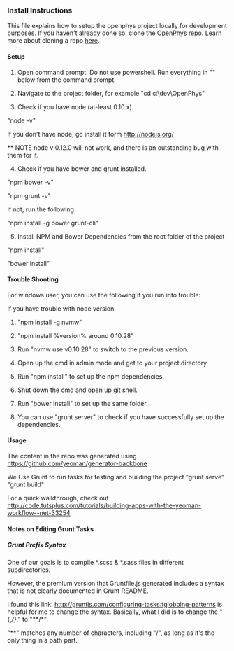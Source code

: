 ### Install Instructions
This file explains how to setup the openphys project locally for development purposes.
If you haven't already done so, clone the [OpenPhys repo](https://github.com/OpenPhysProject/OpenPhys.git). 
Learn more about cloning a repo [here](https://help.github.com/articles/cloning-a-repository/).

#### Setup

1. Open command prompt. Do not use powershell. Run everything in "" below from the command prompt.

2. Navigate to the project folder, for example "cd c:\dev\OpenPhys"

3. Check if you have node (at-least 0.10.x)

"node -v"

If you don't have node, go install it form http://nodejs.org/

** NOTE node v 0.12.0 will not work, and there is an outstanding bug with them for it.

4. Check if you have bower and grunt installed.

"npm bower -v"

"npm grunt -v"

If not, run the following.

"npm install -g bower grunt-cli"

5. Install NPM and Bower Dependencies from the root folder of the project

"npm install"

"bower install"

#### Trouble Shooting

For windows user, you can use the following if you run into trouble:

If you have trouble with node version.

1. "npm install -g nvmw"

2. "npm install %version% around 0.10.28"

3. Run "nvmw use v0.10.28" to switch to the previous version.

4. Open up the cmd in admin mode and get to your project directory

5. Run "npm install" to set up the npm dependencies.

6. Shut down the cmd and open up git shell.

7. Run "bower install" to set up the same folder.

8. You can use "grunt server" to check if you have successfully set up the dependencies.

#### Usage
The content in the repo was generated using https://github.com/yeoman/generator-backbone

We Use Grunt to run tasks for testing and building the project
"grunt serve"
"grunt build"

For a quick walkthrough, check out http://code.tutsplus.com/tutorials/building-apps-with-the-yeoman-workflow--net-33254


#### Notes on Editing Grunt Tasks

##### Grunt Prefix Syntax

One of our goals is to compile *.scss & *.sass files in different subdirectories.

However, the premium version that Gruntfile.js generated includes a syntax that
is not clearly documented in Grunt README.

I found this link: http://gruntjs.com/configuring-tasks#globbing-patterns is helpful for
me to change the syntax. Basically, what I did is to change the "{,*/}*." to "**/*".

"**"  matches any number of characters, including "/", as long as it's the only thing in a path part.

